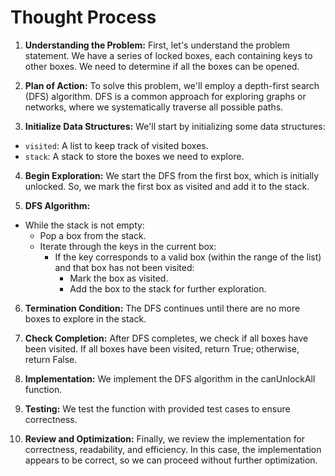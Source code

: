 # Thought Process

1. **Understanding the Problem:** First, let's understand the problem statement. We have a series of locked boxes, each containing keys to other boxes. We need to determine if all the boxes can be opened.

2. **Plan of Action:** To solve this problem, we'll employ a depth-first search (DFS) algorithm. DFS is a common approach for exploring graphs or networks, where we systematically traverse all possible paths.

3. **Initialize Data Structures:** We'll start by initializing some data structures:

- `visited`: A list to keep track of visited boxes.
- `stack`: A stack to store the boxes we need to explore.

4. **Begin Exploration:** We start the DFS from the first box, which is initially unlocked. So, we mark the first box as visited and add it to the stack.

5. **DFS Algorithm:**

- While the stack is not empty:
  - Pop a box from the stack.
  - Iterate through the keys in the current box:
    - If the key corresponds to a valid box (within the range of the list) and that box has not been visited:
      - Mark the box as visited.
      - Add the box to the stack for further exploration.

6. **Termination Condition:** The DFS continues until there are no more boxes to explore in the stack.

7. **Check Completion:** After DFS completes, we check if all boxes have been visited. If all boxes have been visited, return True; otherwise, return False.

8. **Implementation:** We implement the DFS algorithm in the canUnlockAll function.

9. **Testing:** We test the function with provided test cases to ensure correctness.

10. **Review and Optimization:** Finally, we review the implementation for correctness, readability, and efficiency. In this case, the implementation appears to be correct, so we can proceed without further optimization.
